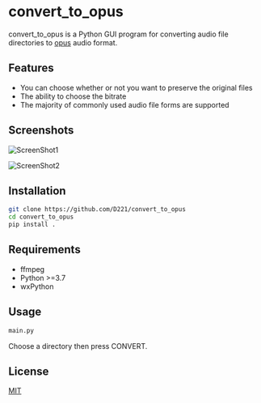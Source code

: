 # convert_to_opus

convert_to_opus is a Python GUI program for converting audio file directories to [opus](https://opus-codec.org/) audio format.

## Features

- You can choose whether or not you want to preserve the original files
- The ability to choose the bitrate
- The majority of commonly used audio file forms are supported

## Screenshots

![ScreenShot1](https://raw.github.com/D221/convert_to_opus/master/screenshots/windows.png)

![ScreenShot2](https://raw.github.com/D221/convert_to_opus/master/screenshots/linux.png)

## Installation

```bash
git clone https://github.com/D221/convert_to_opus
cd convert_to_opus
pip install .
```

## Requirements

- ffmpeg
- Python >=3.7
- wxPython

## Usage

```bash
main.py
```

Choose a directory then press CONVERT.

## License

[MIT](https://choosealicense.com/licenses/mit/)
